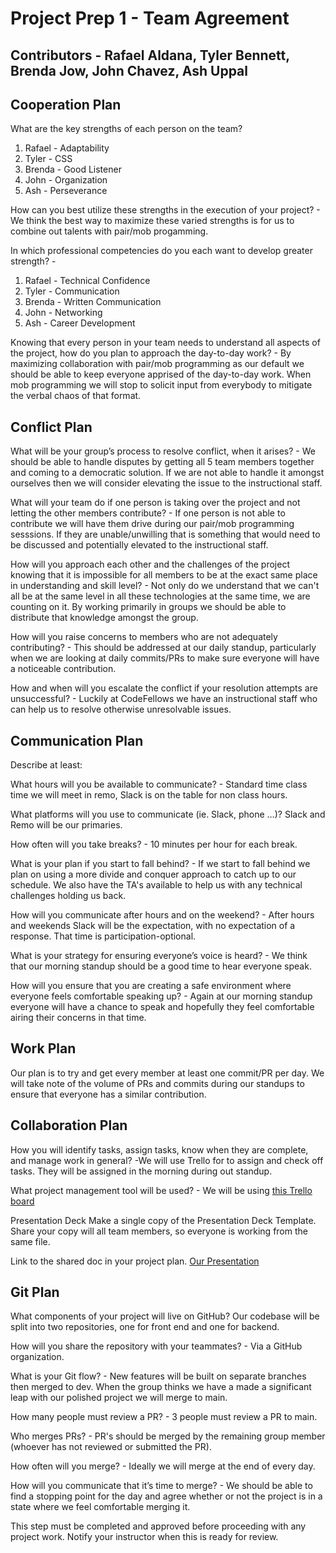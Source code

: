 # Project Prep 1 - Team Agreement

## Contributors - Rafael Aldana, Tyler Bennett, Brenda Jow, John Chavez, Ash Uppal

## Cooperation Plan

What are the key strengths of each person on the team?

1. Rafael - Adaptability
2. Tyler - CSS
3. Brenda - Good Listener
4. John - Organization
5. Ash - Perseverance

How can you best utilize these strengths in the execution of your project? - We think the best way to maximize these varied strengths is for us to combine out talents with pair/mob progamming.

In which professional competencies do you each want to develop greater strength? -

1. Rafael - Technical Confidence
2. Tyler - Communication
3. Brenda - Written Communication
4. John - Networking
5. Ash - Career Development

Knowing that every person in your team needs to understand all aspects of the project, how do you plan to approach the day-to-day work? - By maximizing collaboration with pair/mob programming as our default we should be able to keep everyone apprised of the day-to-day work. When mob programming we will stop to solicit input from everybody to mitigate the verbal chaos of that format.

## Conflict Plan

What will be your group’s process to resolve conflict, when it arises? - We should be able to handle disputes by getting all 5 team members together and coming to a democratic solution. If we are not able to handle it amongst ourselves then we will consider elevating the issue to the instructional staff.

What will your team do if one person is taking over the project and not letting the other members contribute? - If one person is not able to contribute we will have them drive during our pair/mob programming sesssions. If they are unable/unwilling that is something that would need to be discussed and potentially elevated to the instructional staff.

How will you approach each other and the challenges of the project knowing that it is impossible for all members to be at the exact same place in understanding and skill level? - Not only do we understand that we can't all be at the same level in all these technologies at the same time, we are counting on it. By working primarily in groups we should be able to distribute that knowledge amongst the group.

How will you raise concerns to members who are not adequately contributing? - This should be addressed at our daily standup, particularly when we are looking at daily commits/PRs to make sure everyone will have a noticeable contribution.

How and when will you escalate the conflict if your resolution attempts are unsuccessful? - Luckily at CodeFellows we have an instructional staff who can help us to resolve otherwise unresolvable issues.

## Communication Plan

Describe at least:

What hours will you be available to communicate? - Standard time class time we will meet in remo, Slack is on the table for non class hours.

What platforms will you use to communicate (ie. Slack, phone …)? Slack and Remo will be our primaries.

How often will you take breaks? - 10 minutes per hour for each break.

What is your plan if you start to fall behind? - If we start to fall behind we plan on using a more divide and conquer approach to catch up to our schedule. We also have the TA's available to help us with any technical challenges holding us back.

How will you communicate after hours and on the weekend? - After hours and weekends Slack will be the expectation, with no expectation of a response. That time is participation-optional.

What is your strategy for ensuring everyone’s voice is heard? - We think that our morning standup should be a good time to hear everyone speak.

How will you ensure that you are creating a safe environment where everyone feels comfortable speaking up? - Again at our morning standup everyone will have a chance to speak and hopefully they feel comfortable airing their concerns in that time.

## Work Plan

Our plan is to try and get every member at least one commit/PR per day. We will take note of the volume of PRs and commits during our standups to ensure that everyone has a similar contribution.

## Collaboration Plan

How you will identify tasks, assign tasks, know when they are complete, and manage work in general? -We will use Trello for to assign and check off tasks. They will be assigned in the morning during out standup.

What project management tool will be used? - We will be using [this Trello board](https://trello.com/invite/polishedprofiles1/ATTI69ab10d218e8cd35ee8aa3b5122a67686E051C3B)

Presentation Deck
Make a single copy of the Presentation Deck Template. Share your copy will all team members, so everyone is working from the same file.

Link to the shared doc in your project plan. [Our Presentation](https://docs.google.com/presentation/d/1h_3UdScy-ufChhC7IRLBd9isdb5nfOgpm4_Z3x-VHH4/edit#slide=id.g2accd1c413_3_31)

## Git Plan

What components of your project will live on GitHub? Our codebase will be split into two repositories, one for front end and one for backend.

How will you share the repository with your teammates? - Via a GitHub organization.

What is your Git flow? - New features will be built on separate branches then merged to dev. When the group thinks we have a made a significant leap with our polished project we will merge to main.

How many people must review a PR? - 3 people must review a PR to main.

Who merges PRs? - PR's should be merged by the remaining group member (whoever has not reviewed or submitted the PR).

How often will you merge? - Ideally we will merge at the end of every day.

How will you communicate that it’s time to merge? - We should be able to find a stopping point for the day and agree whether or not the project is in a state where we feel comfortable merging it.

This step must be completed and approved before proceeding with any project work. Notify your instructor when this is ready for review.
